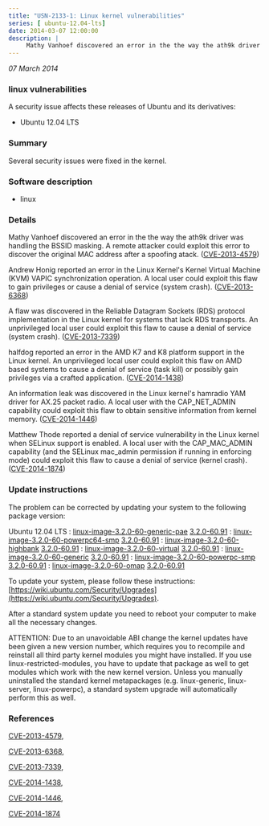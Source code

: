 ```yaml
---
title: "USN-2133-1: Linux kernel vulnerabilities"
series: [ ubuntu-12.04-lts]
date: 2014-03-07 12:00:00
description: |
     Mathy Vanhoef discovered an error in the the way the ath9k driver was handling the BSSID masking. A remote attacker could exploit this error to discover the original MAC address after a spoofing atack. ([CVE-2013-4579](http://people.ubuntu.com/~ubuntu-security/cve/CVE-2013-4579))
--- 
```

 
 

*07 March 2014*

### linux vulnerabilities

A security issue affects these releases of Ubuntu and its derivatives:

* Ubuntu 12.04 LTS

### Summary

Several security issues were fixed in the kernel. 

### Software description

* linux 

### Details

 Mathy Vanhoef discovered an error in the the way the ath9k driver was handling the BSSID masking. A remote attacker could exploit this error to discover the original MAC address after a spoofing atack. ([CVE-2013-4579](http://people.ubuntu.com/~ubuntu-security/cve/CVE-2013-4579))

Andrew Honig reported an error in the Linux Kernel&#39;s Kernel Virtual Machine (KVM) VAPIC synchronization operation. A local user could exploit this flaw to gain privileges or cause a denial of service (system crash). ([CVE-2013-6368](http://people.ubuntu.com/~ubuntu-security/cve/CVE-2013-6368))

A flaw was discovered in the Reliable Datagram Sockets (RDS) protocol implementation in the Linux kernel for systems that lack RDS transports. An unprivileged local user could exploit this flaw to cause a denial of service (system crash). ([CVE-2013-7339](http://people.ubuntu.com/~ubuntu-security/cve/CVE-2013-7339))

halfdog reported an error in the AMD K7 and K8 platform support in the Linux kernel. An unprivileged local user could exploit this flaw on AMD based systems to cause a denial of service (task kill) or possibly gain privileges via a crafted application. ([CVE-2014-1438](http://people.ubuntu.com/~ubuntu-security/cve/CVE-2014-1438))

An information leak was discovered in the Linux kernel&#39;s hamradio YAM driver for AX.25 packet radio. A local user with the CAP_NET_ADMIN capability could exploit this flaw to obtain sensitive information from kernel memory. ([CVE-2014-1446](http://people.ubuntu.com/~ubuntu-security/cve/CVE-2014-1446))

Matthew Thode reported a denial of service vulnerability in the Linux kernel when SELinux support is enabled. A local user with the CAP_MAC_ADMIN capability (and the SELinux mac_admin permission if running in enforcing mode) could exploit this flaw to cause a denial of service (kernel crash). ([CVE-2014-1874](http://people.ubuntu.com/~ubuntu-security/cve/CVE-2014-1874)) 

### Update instructions

The problem can be corrected by updating your system to the following package version:

Ubuntu 12.04 LTS
 : [linux-image-3.2.0-60-generic-pae](https://launchpad.net/ubuntu/+source/linux) <span> [3.2.0-60.91](https://launchpad.net/ubuntu/+source/linux/3.2.0-60.91) </span> 
 : [linux-image-3.2.0-60-powerpc64-smp](https://launchpad.net/ubuntu/+source/linux) <span> [3.2.0-60.91](https://launchpad.net/ubuntu/+source/linux/3.2.0-60.91) </span> 
 : [linux-image-3.2.0-60-highbank](https://launchpad.net/ubuntu/+source/linux) <span> [3.2.0-60.91](https://launchpad.net/ubuntu/+source/linux/3.2.0-60.91) </span> 
 : [linux-image-3.2.0-60-virtual](https://launchpad.net/ubuntu/+source/linux) <span> [3.2.0-60.91](https://launchpad.net/ubuntu/+source/linux/3.2.0-60.91) </span> 
 : [linux-image-3.2.0-60-generic](https://launchpad.net/ubuntu/+source/linux) <span> [3.2.0-60.91](https://launchpad.net/ubuntu/+source/linux/3.2.0-60.91) </span> 
 : [linux-image-3.2.0-60-powerpc-smp](https://launchpad.net/ubuntu/+source/linux) <span> [3.2.0-60.91](https://launchpad.net/ubuntu/+source/linux/3.2.0-60.91) </span> 
 : [linux-image-3.2.0-60-omap](https://launchpad.net/ubuntu/+source/linux) <span> [3.2.0-60.91](https://launchpad.net/ubuntu/+source/linux/3.2.0-60.91) </span> 

To update your system, please follow these instructions: [https://wiki.ubuntu.com/Security/Upgrades](https://wiki.ubuntu.com/Security/Upgrades).

After a standard system update you need to reboot your computer to make all the necessary changes.

ATTENTION: Due to an unavoidable ABI change the kernel updates have been given a new version number, which requires you to recompile and reinstall all third party kernel modules you might have installed. If you use linux-restricted-modules, you have to update that package as well to get modules which work with the new kernel version. Unless you manually uninstalled the standard kernel metapackages (e.g. linux-generic, linux-server, linux-powerpc), a standard system upgrade will automatically perform this as well. 

### References

 
 [CVE-2013-4579](http://people.ubuntu.com/~ubuntu-security/cve/CVE-2013-4579), 

 [CVE-2013-6368](http://people.ubuntu.com/~ubuntu-security/cve/CVE-2013-6368), 

 [CVE-2013-7339](http://people.ubuntu.com/~ubuntu-security/cve/CVE-2013-7339), 

 [CVE-2014-1438](http://people.ubuntu.com/~ubuntu-security/cve/CVE-2014-1438), 

 [CVE-2014-1446](http://people.ubuntu.com/~ubuntu-security/cve/CVE-2014-1446), 

 [CVE-2014-1874](http://people.ubuntu.com/~ubuntu-security/cve/CVE-2014-1874)
 

